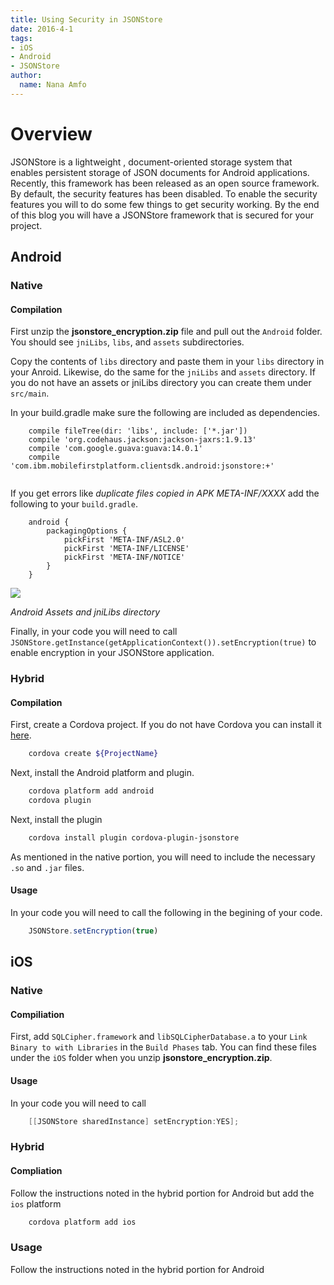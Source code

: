 ```yaml
---
title: Using Security in JSONStore
date: 2016-4-1
tags:
- iOS
- Android
- JSONStore
author:
  name: Nana Amfo
---
```




# Overview 
JSONStore is a lightweight , document-oriented storage system that enables persistent storage of JSON documents for Android applications. Recently, this framework has been released as an open source framework. By default, the security features has been disabled. To enable the security features you will to do some few things to get security working. By the end of this blog you will have a JSONStore framework that is secured for your project.

## Android

### Native

#### Compilation


First unzip the **jsonstore_encryption.zip** file and pull out the `Android` folder. You should see `jniLibs`, `libs`, and `assets` subdirectories. 

Copy the contents of `libs` directory and paste them in your `libs` directory in your Anroid. Likewise, do the same for the `jniLibs` and `assets` directory. If you do not have an assets or jniLibs directory you can create them under `src/main`. 

In your build.gradle make sure the following are included as dependencies.

```Gradle
	compile fileTree(dir: 'libs', include: ['*.jar'])
    compile 'org.codehaus.jackson:jackson-jaxrs:1.9.13'
    compile 'com.google.guava:guava:14.0.1'
    compile 'com.ibm.mobilefirstplatform.clientsdk.android:jsonstore:+'
        
```

If you get errors like *duplicate files copied in APK META-INF/XXXX* add the following to your `build.gradle`.

```Gradle
	android {
		packagingOptions {
        	pickFirst 'META-INF/ASL2.0'
        	pickFirst 'META-INF/LICENSE'
        	pickFirst 'META-INF/NOTICE'
    	}
	}
```


![](https://developer.ibm.com/mobilefirstplatform/wp-content/uploads/sites/32/2016/03/Screen-Shot-2016-03-24-at-12.27.19-AM-271x300.png)

*Android Assets and jniLibs directory*

Finally, in your code you will need to call `JSONStore.getInstance(getApplicationContext()).setEncryption(true)` to enable encryption in your JSONStore application.


### Hybrid

#### Compilation

First, create a Cordova project. If you do not have Cordova you can install it [here](https://cordova.apache.org/).

```Bash
	cordova create ${ProjectName}
```

Next, install the Android platform and plugin.

```Bash
	cordova platform add android
	cordova plugin
```
Next, install the plugin

```Bash
	cordova install plugin cordova-plugin-jsonstore
```


As mentioned in the native portion, you will need to include the necessary `.so` and `.jar` files. 

#### Usage

In your code you will need to call the following in the begining of your code.

```Javascript
	JSONStore.setEncryption(true)
```


## iOS

### Native

#### Compiliation

First, add `SQLCipher.framework` and `libSQLCipherDatabase.a` to your `Link Binary to with Libraries` in the `Build Phases` tab. You can find these files under the `iOS` folder when you unzip **jsonstore_encryption.zip**.

#### Usage
In your code you will need to call 

```Objective-C
	[[JSONStore sharedInstance] setEncryption:YES];
```

### Hybrid

#### Compliation
Follow the instructions noted in the hybrid portion for Android but add the `ios` platform

```Bash
	cordova platform add ios
```

### Usage
Follow the instructions noted in the hybrid portion for Android